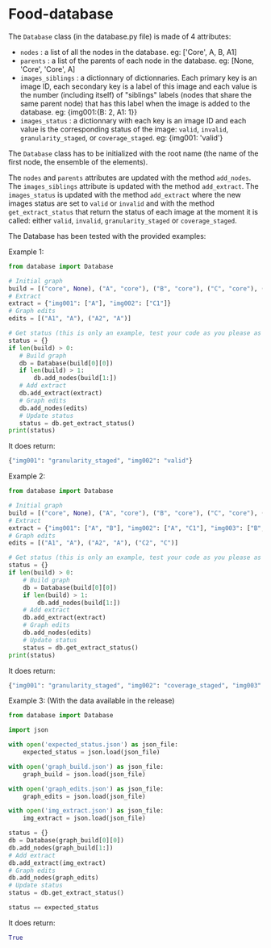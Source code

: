 # Food-database

The `Database` class (in the database.py file) is made of 4 attributes:
  - `nodes` : a list of all the nodes in the database. eg: ['Core', A, B, A1]
  - `parents` : a list of the parents of each node in the database. eg: [None, 'Core', 'Core', A]
  - `images_siblings` : a dictionnary of dictionnaries. Each primary key is an image ID, each secondary key is a label of this image and each value is the number (including itself) of "siblings" labels (nodes that share the same parent node) that has this label when the image is added to the database. eg: {img001:{B: 2, A1: 1}}
  - `images_status` : a dictionnary with each key is an image ID and each value is the corresponding status of the image: `valid`, `invalid`, `granularity_staged`, or `coverage_staged`. eg: {img001: 'valid'}
  
The `Database` class has to be initialized with the root name (the name of the first node, the ensemble of the elements).

The `nodes` and `parents` attributes are updated with the method `add_nodes`.
The `images_siblings` attribute is updated with the method `add_extract`.
The `images_status` is updated with the method `add_extract` where the new images status are set to `valid` or `invalid` and with the method `get_extract_status` that return the status of each image at the moment it is called: either `valid`, `invalid`, `granularity_staged` or `coverage_staged`.

  
 
 The Database has been tested with the provided examples:
 
 Example 1:
 ```python
from database import Database

# Initial graph
build = [("core", None), ("A", "core"), ("B", "core"), ("C", "core"), ("C1", "C")]
# Extract
extract = {"img001": ["A"], "img002": ["C1"]}
# Graph edits
edits = [("A1", "A"), ("A2", "A")]

# Get status (this is only an example, test your code as you please as long as it works)
status = {}
if len(build) > 0:
    # Build graph
    db = Database(build[0][0])
    if len(build) > 1:
    	db.add_nodes(build[1:])
    # Add extract
    db.add_extract(extract)
    # Graph edits
    db.add_nodes(edits)
    # Update status
    status = db.get_extract_status()
print(status)
```
It does return:
```python
{"img001": "granularity_staged", "img002": "valid"}
```

Example 2:
```python
from database import Database

# Initial graph
build = [("core", None), ("A", "core"), ("B", "core"), ("C", "core"), ("C1", "C")]
# Extract
extract = {"img001": ["A", "B"], "img002": ["A", "C1"], "img003": ["B", "E"]}
# Graph edits
edits = [("A1", "A"), ("A2", "A"), ("C2", "C")]

# Get status (this is only an example, test your code as you please as long as it works)
status = {}
if len(build) > 0:
    # Build graph
    db = Database(build[0][0])
    if len(build) > 1:
    	db.add_nodes(build[1:])
    # Add extract
    db.add_extract(extract)
    # Graph edits
    db.add_nodes(edits)
    # Update status
    status = db.get_extract_status()
print(status)
```

It does return:
```python
{"img001": "granularity_staged", "img002": "coverage_staged", "img003": "invalid"}
```

Example 3: (With the data available in the release)
```python
from database import Database

import json

with open('expected_status.json') as json_file:
    expected_status = json.load(json_file)

with open('graph_build.json') as json_file:
    graph_build = json.load(json_file)

with open('graph_edits.json') as json_file:
    graph_edits = json.load(json_file)

with open('img_extract.json') as json_file:
    img_extract = json.load(json_file)

status = {}
db = Database(graph_build[0][0])
db.add_nodes(graph_build[1:])
# Add extract
db.add_extract(img_extract)
# Graph edits
db.add_nodes(graph_edits)
# Update status
status = db.get_extract_status()

status == expected_status
```
It does return:
```python
True
```
